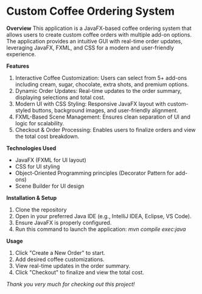 # Custom Coffee Ordering System

**Overview**
This application is a JavaFX-based coffee ordering system that allows users to create custom coffee orders with multiple add-on options. The application provides an intuitive GUI with real-time order updates, leveraging JavaFX, FXML, and CSS for a modern and user-friendly experience.

**Features**
1. Interactive Coffee Customization: Users can select from 5+ add-ons including cream, sugar, chocolate, extra shots, and premium options.
2. Dynamic Order Updates: Real-time updates to the order summary, displaying selections and total cost.
3. Modern UI with CSS Styling: Responsive JavaFX layout with custom-styled buttons, background images, and user-friendly alignment.
4. FXML-Based Scene Management: Ensures clean separation of UI and logic for scalability.
5. Checkout & Order Processing: Enables users to finalize orders and view the total cost breakdown.

**Technologies Used**
- JavaFX (FXML for UI layout)
- CSS for UI styling
- Object-Oriented Programming principles (Decorator Pattern for add-ons)
- Scene Builder for UI design

**Installation & Setup**
1. Clone the repository
2. Open in your preferred Java IDE (e.g., IntelliJ IDEA, Eclipse, VS Code).
3. Ensure JavaFX is properly configured.
4. Run this command to launch the application: *mvn compile exec:java*

**Usage**
1. Click "Create a New Order" to start.
2. Add desired coffee customizations.
3. View real-time updates in the order summary.
4. Click "Checkout" to finalize and view the total cost.

*Thank you very much for checking out this project!*
